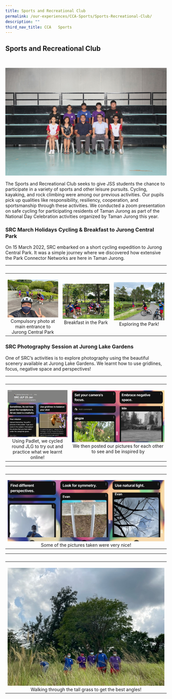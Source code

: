```yaml
---
title: Sports and Recreational Club
permalink: /our-experiences/CCA-Sports/Sports-Recreational-Club/
description: ""
third_nav_title: CCA   Sports
---
```

## Sports and Recreational Club
<br>

![](/images/JSS1%20-%20Sports%20and%20Recreational%20Club.jpg)

The Sports and Recreational Club seeks to give JSS students the chance to participate in a variety of sports and other leisure pursuits. Cycling, kayaking, and rock climbing were among our previous activities. Our pupils pick up qualities like responsibility, resiliency, cooperation, and sportsmanship through these activities. We conducted a zoom presentation on safe cycling for participating residents of Taman Jurong as part of the National Day Celebration activities organized by Taman Jurong this year.

### SRC March Holidays Cycling & Breakfast to Jurong Central Park


On 15 March 2022, SRC embarked on a short cycling expedition to Jurong Central Park. It was a simple journey where we discovered how extensive the Park Connector Networks are here in Taman Jurong.


|   |   |    |   
|---|---|---|    
| ![](/images/JSS2-Compulsory%20photo%20at%20main%20entrance%20to%20Jurong%20Central%20Park.png)<center>Compulsory photo at main entrance to Jurong Central Park</center> | ![](/images/JSS3%20-Breakfast%20in%20the%20Park.png)<center>Breakfast in the Park</center> | ![](/images/JSS4-Exploring%20the%20Park.png) <center>Exploring the Park!</center> |

### SRC Photography Session at Jurong Lake Gardens


One of SRC’s activities is to explore photography using the beautiful scenery available at Jurong Lake Gardens. We learnt how to use gridlines, focus, negative space and perspectives!

|   |   |  
|---|---|  
| ![](/images/JSS5%20Using%20Padlet%20we%20cycled%20round%20JLG%20to%20try%20out%20and%20practice%20what%20we%20learnt%20online.png) <center>Using Padlet, we cycled round JLG to try out and practice what we learnt online! </center> | ![](/images/JSS6%20We%20then%20posted%20our%20pictures%20for%20each%20other%20to%20see%20and%20be%20inspired%20by.png) <center>We then posted our pictures for each other to see and be inspired by</center> |

|    |  
|---|  
| ![](/images/JSS7%20Some%20of%20the%20pictures%20taken%20were%20very%20nice.png) <center>  Some of the pictures taken were very nice!</center> | 

|    |  
|---|  
| ![](/images/JSS%208%20Walking%20through%20the%20tall%20grass%20to%20get%20the%20best%20angles.jpg)<center>Walking through the tall grass to get the best angles!</center> | 